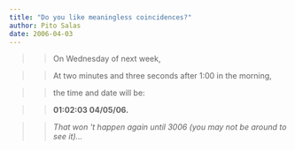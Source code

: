 ```yaml
---
title: "Do you like meaningless coincidences?"
author: Pito Salas
date: 2006-04-03
---
```



>>

>> On Wednesday of next week,

>>

>> At two minutes and three seconds after 1:00 in the morning,

>>

>> the time and date will be:

>>

>> **01:02:03 04/05/06.**

>>

>> _That won 't happen again until 3006 (you may not be around to see it)…_


